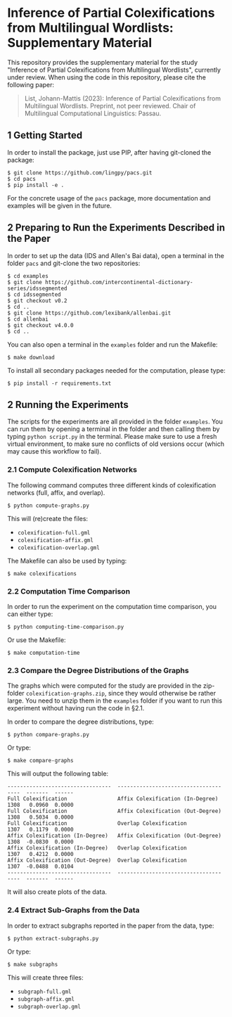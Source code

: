 # Inference of Partial Colexifications from Multilingual Wordlists: Supplementary Material

This repository provides the supplementary material for the study "Inference of Partial Colexifications from Multilingual Wordlists", currently under review. When using the code in this repository, please cite the following paper:

> List, Johann-Mattis (2023): Inference of Partial Colexifications from Multilingual Wordlists. Preprint, not peer reviewed. Chair of Multilingual Computational Linguistics: Passau.

## 1 Getting Started

In order to install the package, just use PIP, after having git-cloned the package:
```
$ git clone https://github.com/lingpy/pacs.git
$ cd pacs
$ pip install -e .
```

For the concrete usage of the `pacs` package, more documentation and examples will be given in the future.

## 2 Preparing to Run the Experiments Described in the Paper

In order to set up the data (IDS and Allen's Bai data), open a terminal in the folder `pacs` and git-clone the two repositories:

```
$ cd examples
$ git clone https://github.com/intercontinental-dictionary-series/idssegmented
$ cd idssegmented
$ git checkout v0.2
$ cd ..
$ git clone https://github.com/lexibank/allenbai.git
$ cd allenbai
$ git checkout v4.0.0
$ cd ..
```

You can also open a terminal in the `examples` folder and run the Makefile:

```
$ make download
```

To install all secondary packages needed for the computation, please type:

```
$ pip install -r requirements.txt
```

## 2 Running the Experiments

The scripts for the experiments are all provided in the folder `examples`. You can run them by opening a terminal in the folder and then calling them by typing `python script.py` in the terminal. Please make sure to use a fresh virtual environment, to make sure no conflicts of old versions occur (which may cause this workflow to fail).

### 2.1 Compute Colexification Networks

The following command computes three different kinds of colexification networks (full, affix, and overlap).

```
$ python compute-graphs.py
```

This will (re)create the files:

* `colexification-full.gml`
* `colexification-affix.gml`
* `colexification-overlap.gml`

The Makefile can also be used by typing: 

```
$ make colexifications 
```


### 2.2 Computation Time Comparison

In order to run the experiment on the computation time comparison, you can either type:

```
$ python computing-time-comparison.py
```

Or use the Makefile:

```
$ make computation-time
```

### 2.3 Compare the Degree Distributions of the Graphs

The graphs which were computed for the study are provided in the zip-folder `colexification-graphs.zip`, since they would otherwise be rather large. You need to unzip them in the `examples` folder if you want to run this experiment without having run the code in §2.1. 

In order to compare the degree distributions, type:

```
$ python compare-graphs.py
```

Or type:

```
$ make compare-graphs
```

This will output the following table:

```
---------------------------------  ---------------------------------  ----  -------  ------
Full Colexification                Affix Colexification (In-Degree)   1308   0.0960  0.0000
Full Colexification                Affix Colexification (Out-Degree)  1308   0.5034  0.0000
Full Colexification                Overlap Colexification             1307   0.1179  0.0000
Affix Colexification (In-Degree)   Affix Colexification (Out-Degree)  1308  -0.0830  0.0000
Affix Colexification (In-Degree)   Overlap Colexification             1307   0.4212  0.0000
Affix Colexification (Out-Degree)  Overlap Colexification             1307  -0.0488  0.0104
---------------------------------  ---------------------------------  ----  -------  ------
```

It will also create plots of the data.

### 2.4 Extract Sub-Graphs from the Data

In order to extract subgraphs reported in the paper from the data, type:

```
$ python extract-subgraphs.py
```

Or type:

```
$ make subgraphs
```

This will create three files:

* `subgraph-full.gml`
* `subgraph-affix.gml`
* `subgraph-overlap.gml`

